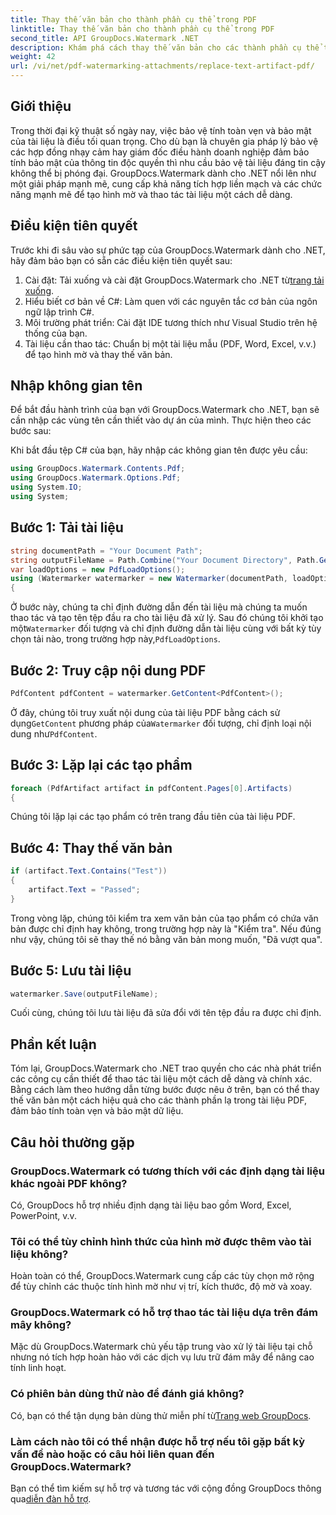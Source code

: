 ```yaml
---
title: Thay thế văn bản cho thành phần cụ thể trong PDF
linktitle: Thay thế văn bản cho thành phần cụ thể trong PDF
second_title: API GroupDocs.Watermark .NET
description: Khám phá cách thay thế văn bản cho các thành phần cụ thể trong tài liệu PDF bằng GroupDocs.Watermark cho .NET. Tăng cường bảo mật tài liệu và tính toàn vẹn một cách dễ dàng.
weight: 42
url: /vi/net/pdf-watermarking-attachments/replace-text-artifact-pdf/
---
```

## Giới thiệu
Trong thời đại kỹ thuật số ngày nay, việc bảo vệ tính toàn vẹn và bảo mật của tài liệu là điều tối quan trọng. Cho dù bạn là chuyên gia pháp lý bảo vệ các hợp đồng nhạy cảm hay giám đốc điều hành doanh nghiệp đảm bảo tính bảo mật của thông tin độc quyền thì nhu cầu bảo vệ tài liệu đáng tin cậy không thể bị phóng đại. GroupDocs.Watermark dành cho .NET nổi lên như một giải pháp mạnh mẽ, cung cấp khả năng tích hợp liền mạch và các chức năng mạnh mẽ để tạo hình mờ và thao tác tài liệu một cách dễ dàng.
## Điều kiện tiên quyết
Trước khi đi sâu vào sự phức tạp của GroupDocs.Watermark dành cho .NET, hãy đảm bảo bạn có sẵn các điều kiện tiên quyết sau:
1. Cài đặt: Tải xuống và cài đặt GroupDocs.Watermark cho .NET từ[trang tải xuống](https://releases.groupdocs.com/Watermark/net/).
2. Hiểu biết cơ bản về C#: Làm quen với các nguyên tắc cơ bản của ngôn ngữ lập trình C#.
3. Môi trường phát triển: Cài đặt IDE tương thích như Visual Studio trên hệ thống của bạn.
4. Tài liệu cần thao tác: Chuẩn bị một tài liệu mẫu (PDF, Word, Excel, v.v.) để tạo hình mờ và thay thế văn bản.

## Nhập không gian tên
Để bắt đầu hành trình của bạn với GroupDocs.Watermark cho .NET, bạn sẽ cần nhập các vùng tên cần thiết vào dự án của mình. Thực hiện theo các bước sau:

Khi bắt đầu tệp C# của bạn, hãy nhập các không gian tên được yêu cầu:
```csharp
using GroupDocs.Watermark.Contents.Pdf;
using GroupDocs.Watermark.Options.Pdf;
using System.IO;
using System;
```
## Bước 1: Tải tài liệu
```csharp
string documentPath = "Your Document Path";
string outputFileName = Path.Combine("Your Document Directory", Path.GetFileName(documentPath));
var loadOptions = new PdfLoadOptions();
using (Watermarker watermarker = new Watermarker(documentPath, loadOptions))
{
```
 Ở bước này, chúng ta chỉ định đường dẫn đến tài liệu mà chúng ta muốn thao tác và tạo tên tệp đầu ra cho tài liệu đã xử lý. Sau đó chúng tôi khởi tạo một`Watermarker` đối tượng và chỉ định đường dẫn tài liệu cùng với bất kỳ tùy chọn tải nào, trong trường hợp này,`PdfLoadOptions`.
## Bước 2: Truy cập nội dung PDF
```csharp
PdfContent pdfContent = watermarker.GetContent<PdfContent>();
```
 Ở đây, chúng tôi truy xuất nội dung của tài liệu PDF bằng cách sử dụng`GetContent` phương pháp của`Watermarker` đối tượng, chỉ định loại nội dung như`PdfContent`.
## Bước 3: Lặp lại các tạo phẩm
```csharp
foreach (PdfArtifact artifact in pdfContent.Pages[0].Artifacts)
{
```
Chúng tôi lặp lại các tạo phẩm có trên trang đầu tiên của tài liệu PDF.
## Bước 4: Thay thế văn bản
```csharp
if (artifact.Text.Contains("Test"))
{
    artifact.Text = "Passed";
}
```
Trong vòng lặp, chúng tôi kiểm tra xem văn bản của tạo phẩm có chứa văn bản được chỉ định hay không, trong trường hợp này là "Kiểm tra". Nếu đúng như vậy, chúng tôi sẽ thay thế nó bằng văn bản mong muốn, "Đã vượt qua".
## Bước 5: Lưu tài liệu
```csharp
watermarker.Save(outputFileName);
```
Cuối cùng, chúng tôi lưu tài liệu đã sửa đổi với tên tệp đầu ra được chỉ định.

## Phần kết luận
Tóm lại, GroupDocs.Watermark cho .NET trao quyền cho các nhà phát triển các công cụ cần thiết để thao tác tài liệu một cách dễ dàng và chính xác. Bằng cách làm theo hướng dẫn từng bước được nêu ở trên, bạn có thể thay thế văn bản một cách hiệu quả cho các thành phần lạ trong tài liệu PDF, đảm bảo tính toàn vẹn và bảo mật dữ liệu.
## Câu hỏi thường gặp
### GroupDocs.Watermark có tương thích với các định dạng tài liệu khác ngoài PDF không?
Có, GroupDocs hỗ trợ nhiều định dạng tài liệu bao gồm Word, Excel, PowerPoint, v.v.
### Tôi có thể tùy chỉnh hình thức của hình mờ được thêm vào tài liệu không?
Hoàn toàn có thể, GroupDocs.Watermark cung cấp các tùy chọn mở rộng để tùy chỉnh các thuộc tính hình mờ như vị trí, kích thước, độ mờ và xoay.
### GroupDocs.Watermark có hỗ trợ thao tác tài liệu dựa trên đám mây không?
Mặc dù GroupDocs.Watermark chủ yếu tập trung vào xử lý tài liệu tại chỗ nhưng nó tích hợp hoàn hảo với các dịch vụ lưu trữ đám mây để nâng cao tính linh hoạt.
### Có phiên bản dùng thử nào để đánh giá không?
 Có, bạn có thể tận dụng bản dùng thử miễn phí từ[Trang web GroupDocs](https://releases.groupdocs.com/).
### Làm cách nào tôi có thể nhận được hỗ trợ nếu tôi gặp bất kỳ vấn đề nào hoặc có câu hỏi liên quan đến GroupDocs.Watermark?
 Bạn có thể tìm kiếm sự hỗ trợ và tương tác với cộng đồng GroupDocs thông qua[diễn đàn hỗ trợ](https://forum.groupdocs.com/c/watermark/19).